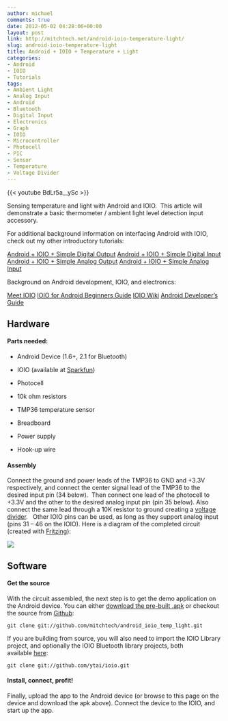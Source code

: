 ```yaml
---
author: michael
comments: true
date: 2012-05-02 04:28:06+00:00
layout: post
link: http://mitchtech.net/android-ioio-temperature-light/
slug: android-ioio-temperature-light
title: Android + IOIO + Temperature + Light
categories:
- Android
- IOIO
- Tutorials
tags:
- Ambient Light
- Analog Input
- Android
- Bluetooth
- Digital Input
- Electronics
- Graph
- IOIO
- Microcontroller
- Photocell
- PIC
- Sensor
- Temperature
- Voltage Divider
---
```


{{< youtube BdLr5a__ySc >}}

Sensing temperature and light with Android and IOIO.  This article will demonstrate a basic thermometer / ambient light level detection input accessory.

For additional background information on interfacing Android with IOIO, check out my other introductory tutorials:

[Android + IOIO + Simple Digital Output](http://mitchtech.net/android-ioio-simple-digital-output/)
[Android + IOIO + Simple Digital Input](http://mitchtech.net/android-ioio-simple-digital-input/)
[Android + IOIO + Simple Analog Output](http://mitchtech.net/android-ioio-simple-analog-output/)
[Android + IOIO + Simple Analog Input](http://mitchtech.net/android-ioio-simple-analog-input/)

Background on Android development, IOIO, and electronics:

[Meet IOIO](http://ytai-mer.blogspot.com/2011/04/meet-ioio-io-for-android.html)
[IOIO for Android Beginners Guide](http://www.sparkfun.com/tutorials/280)
[IOIO Wiki](https://github.com/ytai/ioio/wiki)
[Android Developer’s Guide](http://developer.android.com/guide/index.html)

## Hardware

#### Parts needed:

  * Android Device (1.6+, 2.1 for Bluetooth)

  * IOIO (available at [Sparkfun](http://www.sparkfun.com/products/10748))

  * Photocell

  * 10k ohm resistors

  * TMP36 temperature sensor

  * Breadboard

  * Power supply

  * Hook-up wire

#### Assembly

Connect the ground and power leads of the TMP36 to GND and +3.3V respectively, and connect the center signal lead of the TMP36 to the desired input pin (34 below).  Then connect one lead of the photocell to +3.3V and the other to the desired analog input pin (pin 35 below). Also connect the same lead through a 10K resistor to ground creating a [voltage divider](http://en.wikipedia.org/wiki/Voltage_divider).   Other IOIO pins can be used, as long as they support analog input (pins 31 – 46 on the IOIO). Here is a diagram of the completed circuit (created with [Fritzing](http://fritzing.org/)):

[![](http://mitchtech.net/wp-content/uploads/2012/05/ioio_temp_light.png)](http://mitchtech.net/wp-content/uploads/2012/05/ioio_temp_light.png)

## Software

#### Get the source

With the circuit assembled, the next step is to get the demo application on the Android device. You can either [download the pre-built .apk](http://mitch-tech.appspot.com/ioio/IOIOTempLight.apk) or checkout the source from [Github](https://github.com/mitchtech/android_ioio_temp_light):

```
git clone git://github.com/mitchtech/android_ioio_temp_light.git
```

If you are building from source, you will also need to import the IOIO Library project, and optionally the IOIO Bluetooth library projects, both available [here](https://github.com/ytai/ioio):

```
git clone git://github.com/ytai/ioio.git
```

#### Install, connect, profit!

Finally, upload the app to the Android device (or browse to this page on the device and download the apk above). Connect the device to the IOIO, and start up the app.

